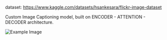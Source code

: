 dataset: https://www.kaggle.com/datasets/hsankesara/flickr-image-dataset


Custom Image Captioning model, built on ENCODER - ATTENTION - DECODER architecture.

![Example Image](https://lh3.googleusercontent.com/d/1wdddaLit7iEyCcVy5bS505NiYzL6c-4x=w1000?authuser=0)
